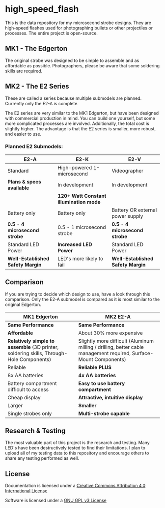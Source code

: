 # high_speed_flash
This is the data repository for my microsecond strobe designs.  They are high-speed flashes used for photographing bullets or other projectiles or processes.  The entire project is open-source.

## MK1 - The Edgerton

The original strobe was designed to be simple to assemble and as affordable as possible.  Photographers, please be aware that some soldering skills are required.

## MK2 - The E2 Series

These are called a series because multiple submodels are planned.  Currently only the E2-A is complete.

The E2 series are very similar to the MK1 Edgerton, but have been designed with commercial production in mind.  You can build one yourself, but some more complicated processes are involved.  Additionally, the total cost is slightly higher.  The advantage is that the E2 series is smaller, more robust, and easier to use.

### Planned E2 Submodels:

E2-A | E2-K | E2-V
------------ | ------------- | -------------
Standard | High-powered 1-microsecond | Videographer
**Plans & specs available** | In development | In development
 |  | **120+ Watt Constant illumination mode**
Battery only | Battery only | Battery OR external power supply
**0.5 - 4 microsecond strobe** | 0.5 - 1 microsecond strobe | **0.5 - 4 microsecond strobe**
Standard LED Power | **Increased LED Power** | Standard LED Power
**Well-Established Safety Margin** | LED's more likely to fail | **Well-Established Safety Margin**

## Comparison

If you are trying to decide which design to use, have a look through this comparison.  Only the E2-A submodel is compared as it is most similar to the original Edgerton.

MK1 Edgerton | MK2 E2-A
------------ | -------------
**Same Performance** | **Same Performance**
**Affordable** | About 30% more expensive
**Relatively simple to assemble** (3D printer, soldering skills, Through-Hole Components) | Slightly more difficult (Aluminum milling / drilling, better cable management required, Surface-Mount Components)
Reliable | **Reliable PLUS**
8x AA batteries | **4x AA batteries**
Battery compartment difficult to access | **Easy to use battery compartment**
Cheap display | **Attractive, intuitive display**
Larger | **Smaller**
Single strobes only | **Multi-strobe capable**

## Research & Testing
The most valuable part of this project is the research and testing.  Many LED's have been destructively tested to find their limitations.  I plan to upload all of my testing data to this repository and encourage others to share any testing performed as well.

## License

Documentation is licensed under a [Creative Commons Attribution 4.0 International License](https://creativecommons.org/licenses/by/4.0/)

Software is licensed under a [GNU GPL v3 License](https://www.gnu.org/licenses/gpl-3.0.txt)
